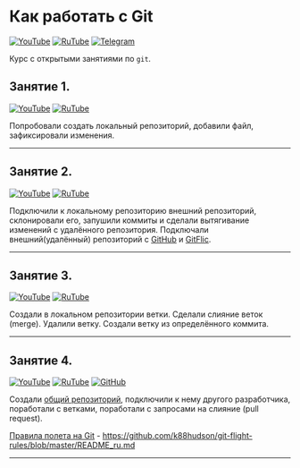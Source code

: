 # Как работать с Git

[![YouTube](https://img.shields.io/badge/YouTube-%23FF0000.svg?style=for-the-badge&logo=YouTube&logoColor=white)](https://youtube.com/playlist?list=PLBXnHSmq7po9YlkHrpFq6xL9TrHQzSx8s) [![RuTube](https://img.shields.io/badge/RuTube-000000?style=for-the-badge&logo=rutube&logoColor=white)](https://rutube.ru/plst/256633) [![Telegram](https://img.shields.io/badge/Telegram-2CA5E0?style=for-the-badge&logo=telegram&logoColor=white)](https://t.me/+FzMD0OvI49FhZWFi)

Курс с открытыми занятиями по `git`.

## Занятие 1.

[![YouTube](https://img.shields.io/badge/YouTube-%23FF0000.svg?style=for-the-badge&logo=YouTube&logoColor=white)](https://youtu.be/fAvdrZ9GwbI) [![RuTube](https://img.shields.io/badge/RuTube-000000?style=for-the-badge&logo=rutube&logoColor=white)](https://rutube.ru/video/8d5601e91b3420fde7957efd2072c44d/)

Попробовали создать локальный репозиторий, добавили файл, зафиксировали изменения.

***

## Занятие 2.

[![YouTube](https://img.shields.io/badge/YouTube-%23FF0000.svg?style=for-the-badge&logo=YouTube&logoColor=white)](https://youtu.be/OtJv9sVBxow) [![RuTube](https://img.shields.io/badge/RuTube-000000?style=for-the-badge&logo=rutube&logoColor=white)](https://rutube.ru/video/36dfad8f3d1f9dfee6ce9778269d87ad/)

Подключили к локальному репозиторию внешний репозиторий, склонировали его, запушили коммиты и сделали вытягивание изменений с удалённого репозитория. Подключали внешний(удалённый) репозиторий с [GitHub](https://github.com/) и [GitFlic](https://gitflic.ru/).

***

## Занятие 3.

[![YouTube](https://img.shields.io/badge/YouTube-%23FF0000.svg?style=for-the-badge&logo=YouTube&logoColor=white)](https://youtu.be/vH15qmNEISA) [![RuTube](https://img.shields.io/badge/RuTube-000000?style=for-the-badge&logo=rutube&logoColor=white)](https://rutube.ru/video/19b7caf5de425daf1d96d8a594ad5cf9/)

Создали в локальном репозитории ветки. Сделали слияние веток (merge). Удалили ветку. Создали ветку из определённого коммита.

***

## Занятие 4.

[![YouTube](https://img.shields.io/badge/YouTube-%23FF0000.svg?style=for-the-badge&logo=YouTube&logoColor=white)](https://youtu.be/FaCGV3RojDo) [![RuTube](https://img.shields.io/badge/RuTube-000000?style=for-the-badge&logo=rutube&logoColor=white)](https://rutube.ru/video/00b835d961beea7d668536c3e54496b1/) [![GitHub](https://img.shields.io/badge/github-%23121011.svg?style=for-the-badge&logo=github&logoColor=white)](https://github.com/StarIT-AnSt/test_command_work_1.git)

Создали [общий репозиторий](https://github.com/StarIT-AnSt/test_command_work_1.git), подключили к нему другого разработчика, поработали с ветками, поработали с запросами на слияние (pull request).

[Правила полета на Git](https://github.com/k88hudson/git-flight-rules/blob/master/README_ru.md) - https://github.com/k88hudson/git-flight-rules/blob/master/README_ru.md

***
